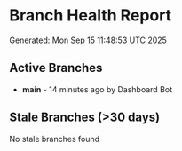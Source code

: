 # Branch Health Report
Generated: Mon Sep 15 11:48:53 UTC 2025

## Active Branches
- **main** - 14 minutes ago by Dashboard Bot

## Stale Branches (>30 days)
No stale branches found
